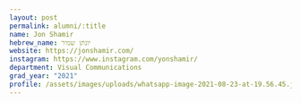 ```yaml
---
layout: post
permalink: alumni/:title
name: Jon Shamir
hebrew_name: יונתן שמיר
website: https://jonshamir.com/
instagram: https://www.instagram.com/yonshamir/
department: Visual Communications
grad_year: "2021"
profile: /assets/images/uploads/whatsapp-image-2021-08-23-at-19.56.45.jpeg
---
```


